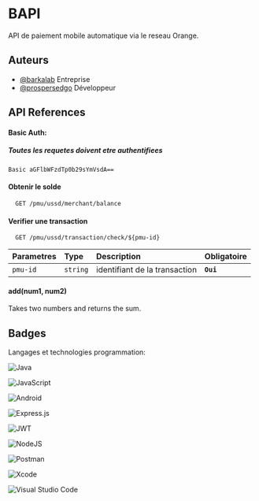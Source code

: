
# BAPI

API de paiement mobile automatique via le reseau Orange.





## Auteurs

- [@barkalab](https://#) Entreprise 
- [@prospersedgo](https://github.com/Prosper226/) Développeur



## API References

#### Basic Auth: 
##### Toutes les requetes doivent etre authentifiees
    Basic aGFlbWFzdTp0b29sYmVsdA==

#### Obtenir le solde 

```http
  GET /pmu/ussd/merchant/balance
```

#### Verifier une transaction

```http
  GET /pmu/ussd/transaction/check/${pmu-id}
```

| Parametres | Type     | Description                   |   Obligatoire      |
| :-------- | :------- | :-------------------           | :---               |
| `pmu-id`  | `string` | identifiant de la transaction  |    **`Oui`**                |

#### add(num1, num2)

Takes two numbers and returns the sum.


## Badges

Langages et technologies programmation:

![Java](https://img.shields.io/badge/java-%23ED8B00.svg?style=for-the-badge&logo=java&logoColor=white) 

![JavaScript](https://img.shields.io/badge/javascript-%23323330.svg?style=for-the-badge&logo=javascript&logoColor=%23F7DF1E)

![Android](https://img.shields.io/badge/Android-3DDC84?style=for-the-badge&logo=android&logoColor=white)

![Express.js](https://img.shields.io/badge/express.js-%23404d59.svg?style=for-the-badge&logo=express&logoColor=%2361DAFB)

![JWT](https://img.shields.io/badge/JWT-black?style=for-the-badge&logo=JSON%20web%20tokens)

![NodeJS](https://img.shields.io/badge/node.js-6DA55F?style=for-the-badge&logo=node.js&logoColor=white)

![Postman](https://img.shields.io/badge/Postman-FF6C37?style=for-the-badge&logo=postman&logoColor=white)

![Xcode](https://img.shields.io/badge/Xcode-007ACC?style=for-the-badge&logo=Xcode&logoColor=white)

![Visual Studio Code](https://img.shields.io/badge/Visual%20Studio%20Code-0078d7.svg?style=for-the-badge&logo=visual-studio-code&logoColor=white)

